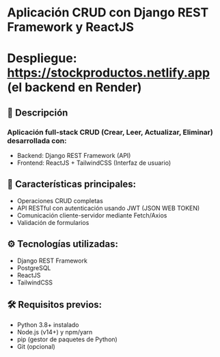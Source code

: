 # Aplicación CRUD con Django REST Framework y ReactJS
# Despliegue: https://stockproductos.netlify.app (el backend en Render)
## 📝 Descripción

### Aplicación full-stack CRUD (Crear, Leer, Actualizar, Eliminar) desarrollada con:

- Backend: Django REST Framework (API)
- Frontend: ReactJS + TailwindCSS (Interfaz de usuario)

## 🚀 Características principales:

- Operaciones CRUD completas
- API RESTful con autenticación usando JWT (JSON WEB TOKEN)
- Comunicación cliente-servidor mediante Fetch/Axios
- Validación de formularios

## ⚙️ Tecnologías utilizadas:

- Django REST Framework
- PostgreSQL
- ReactJS
- TailwindCSS

## 🛠️ Requisitos previos:

- Python 3.8+ instalado
- Node.js (v14+) y npm/yarn
- pip (gestor de paquetes de Python)
- Git (opcional)

